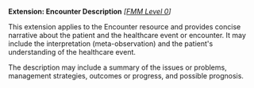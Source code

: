 **Extension: Encounter Description** *[[FMM Level 0](guidance.html)]*

This extension applies to the Encounter resource and provides concise narrative about the patient and the healthcare event or encounter. It may include the interpretation (meta-observation) and the patient's understanding of the healthcare event.

The description may include a summary of the issues or problems, management strategies, outcomes or progress, and possible prognosis.